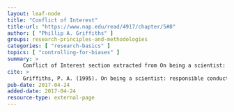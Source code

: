 ```yaml
---
layout: leaf-node
title: "Conflict of Interest"
title-url: "https://www.nap.edu/read/4917/chapter/5#8"
author: [ "Phillip A. Griffiths" ]
groups: research-principles-and-methodologies
categories: [ "research-basics" ]
topics: [ "controlling-for-biases" ]
summary: >
     Conflict of Interest section extracted from On being a scientist: responsible conduct in research. 
cite: >
     Griffiths, P. A. (1995). On being a scientist: responsible conduct in research. National Academies.
pub-date: 2017-04-24
added-date: 2017-04-24
resource-type: external-page
---
```

